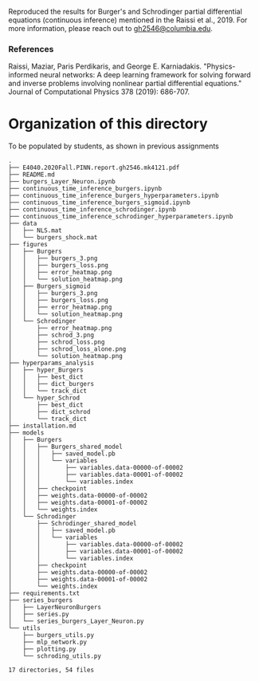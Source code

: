 Reproduced the results for Burger's and Schrodinger partial differential equations (continuous inference) mentioned in the Raissi et al., 2019.
For more information, please reach out to gh2546@columbia.edu.

### References
Raissi, Maziar, Paris Perdikaris, and George E. Karniadakis. "Physics-informed neural networks: A deep learning framework for solving forward and inverse problems involving nonlinear partial differential equations." Journal of Computational Physics 378 (2019): 686-707.

# Organization of this directory
To be populated by students, as shown in previous assignments
```
.
├── E4040.2020Fall.PINN.report.gh2546.mk4121.pdf
├── README.md
├── burgers_Layer_Neuron.ipynb
├── continuous_time_inference_burgers.ipynb
├── continuous_time_inference_burgers_hyperparameters.ipynb
├── continuous_time_inference_burgers_sigmoid.ipynb
├── continuous_time_inference_schrodinger.ipynb
├── continuous_time_inference_schrodinger_hyperparameters.ipynb
├── data
│   ├── NLS.mat
│   └── burgers_shock.mat
├── figures
│   ├── Burgers
│   │   ├── burgers_3.png
│   │   ├── burgers_loss.png
│   │   ├── error_heatmap.png
│   │   └── solution_heatmap.png
│   ├── Burgers_sigmoid
│   │   ├── burgers_3.png
│   │   ├── burgers_loss.png
│   │   ├── error_heatmap.png
│   │   └── solution_heatmap.png
│   └── Schrodinger
│       ├── error_heatmap.png
│       ├── schrod_3.png
│       ├── schrod_loss.png
│       ├── schrod_loss_alone.png
│       └── solution_heatmap.png
├── hyperparams_analysis
│   ├── hyper_Burgers
│   │   ├── best_dict
│   │   ├── dict_burgers
│   │   └── track_dict
│   └── hyper_Schrod
│       ├── best_dict
│       ├── dict_schrod
│       └── track_dict
├── installation.md
├── models
│   ├── Burgers
│   │   ├── Burgers_shared_model
│   │   │   ├── saved_model.pb
│   │   │   └── variables
│   │   │       ├── variables.data-00000-of-00002
│   │   │       ├── variables.data-00001-of-00002
│   │   │       └── variables.index
│   │   ├── checkpoint
│   │   ├── weights.data-00000-of-00002
│   │   ├── weights.data-00001-of-00002
│   │   └── weights.index
│   └── Schrodinger
│       ├── Schrodinger_shared_model
│       │   ├── saved_model.pb
│       │   └── variables
│       │       ├── variables.data-00000-of-00002
│       │       ├── variables.data-00001-of-00002
│       │       └── variables.index
│       ├── checkpoint
│       ├── weights.data-00000-of-00002
│       ├── weights.data-00001-of-00002
│       └── weights.index
├── requirements.txt
├── series_burgers
│   ├── LayerNeuronBurgers
│   ├── series.py
│   └── series_burgers_Layer_Neuron.py
└── utils
    ├── burgers_utils.py
    ├── mlp_network.py
    ├── plotting.py
    └── schroding_utils.py

17 directories, 54 files
